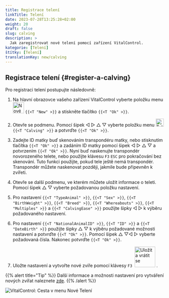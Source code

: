 ```yaml
---
title: Registrace telení
linkTitle: Telení
date: 2023-07-28T13:25:28+02:00
weight: 20
draft: false
slug: calving
description: >
  Jak zaregistrovat nové telení pomocí zařízení VitalControl.
kategorie: [Telení]
štítky: [Telení]
translationKey: new/calving
---
```

## Registrace telení {#register-a-calving}

Pro registraci telení postupujte následovně:

1. Na hlavní obrazovce vašeho zařízení VitalControl vyberte položku menu <img src="/icons/main/new-animal.svg" width="35" align="bottom" alt="Nové zvíře" /> `{{<T "New" >}}` a stiskněte tlačítko `{{<T "Ok" >}}`.

2. Otevře se podmenu. Pomocí šipek ◁ ▷ △ ▽ vyberte položku menu <img src="/icons/actions/calving.svg" width="25" align="bottom" alt="Telení" /> `{{<T "Calving" >}}` a potvrďte `{{<T "Ok" >}}`.

3. Zadejte ID matky buď skenováním transpondéru matky, nebo stisknutím tlačítka `{{<T "Ok" >}}` a zadáním ID matky pomocí šipek ◁ ▷ △ ▽ a potvrzením `{{<T "Ok" >}}`. Nyní buď naskenujte transpondér novorozeného telete, nebo použijte klávesu `F3` `ESC` pro pokračování bez skenování. Tuto funkci použijte, pokud tele ještě nemá transpondér. Transpondér můžete naskenovat později, jakmile bude připevněn k zvířeti.

4. Otevře se další podmenu, ve kterém můžete uložit informace o teleti. Pomocí šipek △ ▽ vyberte požadovanou položku nastavení.

5. Pro nastavení `{{<T "TypeAnimal" >}}`, `{{<T "Sex" >}}`, `{{<T "BirthWeight" >}}`, `{{<T "Breed" >}}`, `{{<T "Whereabouts" >}}`, `{{<T "Multiples" >}}` a `{{<T "CalvingEase" >}}` použijte šipky ◁ ▷ k výběru požadovaného nastavení.

6. Pro nastavení `{{<T "NationalAnimalID" >}}`, `{{<T "ID" >}}` a `{{<T "DateBirth" >}}` použijte šipky △ ▽ k výběru požadované možnosti nastavení a potvrďte `{{<T "Ok" >}}`. Pomocí šipek △ ▽◁ ▷ vyberte požadovaná čísla. Nakonec potvrďte `{{<T "Ok" >}}`.

7. Uložte nastavení a vytvořte nové zvíře pomocí klávesy `F3` &nbsp;<img src="/icons/footer/save_exit.svg" width="65" align="bottom" alt="Uložit a vrátit se" />&nbsp;.

{{% alert title="Tip" %}}
Další informace a možnosti nastavení pro vytváření nových zvířat naleznete [zde](../../settings/animal-registration/).
{{% /alert %}}


   ![VitalControl: Cesta v menu Nové Telení](../images/calving.png "Zaregistrujte telení")
